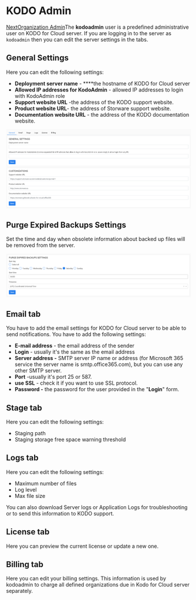 # KODO Admin

[NextOrganization Admin](https://app.gitbook.com/@storware/s/kodo-for-cloud-office365/administration/organizations-kodoadmin-dashboard-only/settings/organization-admin)The **kodoadmin** user is a predefined administrative user on KODO for Cloud server.  If you are logging in to the  server as `kodoadmin` then you can edit the server settings in the tabs.

## General Settings

Here you can edit the following settings:

* **Deployment server name** - ****the hostname of KODO for Cloud server
* **Allowed IP addresses for KodoAdmin** - allowed IP addresses to login with KodoAdmin role
* **Support website URL** -the address of the KODO support website.
* **Product website URL**- the address of Storware support website.
* **Documentation website URL** - the address of the KODO documentation website.

![](../../../.gitbook/assets/image%20%2826%29.png)

## **Purge Expired Backups Settings**

Set the time and day when obsolete information about backed up files will be removed from the server.

![](../../../.gitbook/assets/image%20%2847%29.png)

## Email tab

You have to add the email settings for KODO for Cloud server to be able to send notifications. You have to add the following settings:

* **E-mail address** - the email address of the sender
* **Login** - usually it's the same as the email address 
* **Server address -** SMTP server IP name or address \(for Microsoft 365 service the server name is smtp.office365.com\), but you can use any other SMTP server.
* **Port** -usually it's port 25 or 587.
* **use SSL** - check it if you want to use SSL protocol.
* **Password -** the password for the user provided in the  "**Login**" form.

## Stage tab

Here you can edit the following settings:

* Staging path
* Staging storage free space warning threshold

## Logs tab

Here you can edit the following settings:

* Maximum number of files 
* Log level
* Max file size

You can also download Server logs or Application Logs for troubleshooting or to send this information to KODO support.

## License tab

Here you can preview the current license or update a new one.

## Billing tab

Here you can edit your billing settings. This information is used by kodoadmin to charge all defined organizations due in Kodo for Cloud server separately.

